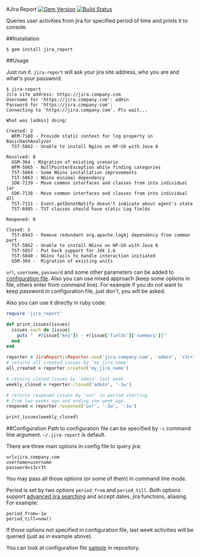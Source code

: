 #Jira Report [![Gem Version](https://badge.fury.io/rb/jira_report.svg)](https://rubygems.org/gems/jira_report) [![Build Status](https://api.travis-ci.org/veelenga/jira_report.svg)](https://travis-ci.org/veelenga/jira_report)

Queries user activities from jira for specified period of time and prints it to console.

##Installation
```
$ gem install jira_report
```

##Usage

Just run it. `jira-report` will ask your jira site address, who you are and what's your password:

```
$ jira-report
Jira site address: https://jira.company.com
Username for 'https://jira.company.com': admin
Password for 'https://jira.company.com':
Connecting to 'https://jira.company.com'. Pls wait...

What was [admin] doing:

Created: 2
  WFM-7180 - Provide static context for log property in BasicHashAnalyzer
  TST-5862 - Unable to install Nginx on HP-UX with Java 6

Resolved: 8
  GSM-364 - Migration of existing scenario
  WFM-5865 - NullPointerException while finding categories
  TST-5864 - Some NGinx installation improvements
  TST-5863 - NGinx minimal dependency
  SDK-7139 - Move common interfaces and classes from into individual jar
  SDK-7138 - Move common interfaces and classes from into individual dll
  TST-7111 - Event.getDonotNotify doesn't indicate about agent's state
  TST-6985 - TST classes should have static Log fields

Reopened: 0

Closed: 5
  TST-6943 - Remove redundant org.apache.log4j dependency from common part
  TST-5862 - Unable to install NGinx on HP-UX with Java 6
  TST-5857 - Put back support for Jdk 1.6
  TST-5840 - NGinx fails to handle interaction initiated
  GSM-364 -  Migration of existing units
```

`url`, `username`, `password` and some other parameters can be added to [configuration file](#configuration). Also you can use mixed approach (keep some options in file, others enter from command line). For example if you do not want to keep password in configuration file, just don't, you will be asked.

Also you can use it directly in ruby code:

```ruby
require 'jira_report'

def print_issues(issues)
  issues.each do |issue|
    puts "  #{issue['key']} - #{issue['fields']['summary']}"
  end
end

reporter = JiraReport::Reporter.new('jira.company.com', 'admin', 's3cr3t')
# returns all created issues by 'my_jira_name'
all_created = reporter.created('my_jira_name')

# returns closed issues by 'admin' last week
weekly_closed = reporter.closed('admin', '-1w')

# returns reopened issues by 'usr' in period starting
# from two weeks ago and ending one week ago.
reopened = reporter.reopened('usr', '-2w', '-1w')

print_issues(weekly_closed)
```

##Configuration
Path to configuration file can be specified by `-c` command line argument. `~/.jira-report` is default.

There are three main options in config file to query jira:

```
url=jira.company.com
username=username
password=s3cr3t
```

You may pass all those options (or some of them) in command line mode.

Period is set by two options `period_from` and `period_till`. Both options support [advanced jira searching](https://confluence.atlassian.com/display/JIRA/Advanced+Searching) and accept dates, jira functions, aliasing. For example:

```
period_from=-1w
period_till=now()
```

If those options not specified in configuration file, last week activities will be queried (just as in example above).

You can look at configuration file [sample](https://github.com/veelenga/jira_report/blob/master/example/jira-report.sample) in repository.

